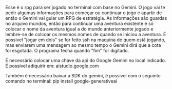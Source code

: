 Esse é o rpg para ser jogado no terminal com base no Gemini. O jogo vai te pedir algumas informações para começar ou continuar o jogo e apartir de então o Gemini vai guiar um RPG de estratégia. As informações são guardas no arquivo mundos, então para continuar uma aventura existente é só colocar o nome da aventura igual a do mundo anteriormente jogado e lembre-se de colcoar os mesmos nomes de quando se iniciou a aventura. É possivel "jogar em dois" se for feito ssh na maquina de quem está jogando, mas enviarem uma mensagem ao mesmo tempo o Gemini dirá que a cota foi esgotada. O programa fecha quando "fim" for digitado.

É necessário colocar uma chave da api do Google Gemini no local indicado. É possivel adiquirir em: aistudio.google.com 

Também é necessário baixar a SDK do gemini, é possivel com o seguinte comando no terminal: 
pip install google-generativeai